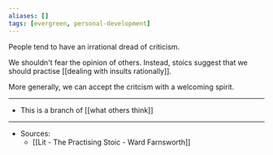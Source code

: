 ```yaml
---
aliases: []
tags: [evergreen, personal-development]
---
```

People tend to have an irrational dread of criticism. 

We shouldn't fear the opinion of others. Instead, stoics suggest that we should practise [[dealing with insults rationally]].

More generally, we can accept the critcism with a welcoming spirit. 





--- 
- This is a branch of [[what others think]]
---
- Sources:
	- [[Lit  - The Practising Stoic - Ward Farnsworth]]



